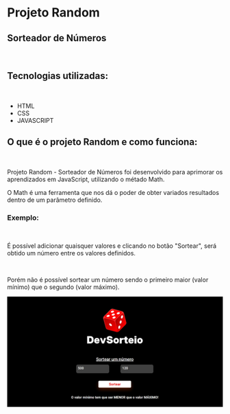 <h1>Projeto Random</h1>
<h2>Sorteador de Números</h2>
<br>
<h2>Tecnologias utilizadas:</h2>
<br>
<ul>
  <li>HTML</li>
  <li>CSS</li>
  <li>JAVASCRIPT</li>
</ul>
<h2>O que é o projeto Random e como funciona:</h2>
<br>
<p>Projeto Random - Sorteador de Números foi desenvolvido para aprimorar os aprendizados em JavaScript, utilizando o métado Math.</p>
<p>O Math é uma ferramenta que nos dá o poder de obter variados resultados dentro de um parâmetro definido.</p>
<h3>Exemplo:</h3>
<br>
<p>É possível adicionar quaisquer valores e clicando no botão "Sortear", será obtido um número entre os valores definidos.</p>
<br>
<p>Porém não é possível sortear um número sendo o primeiro maior (valor mínimo) que o segundo (valor máximo).</p>
<img src="assets/Projeto-Random.jpeg" widht="200px">


